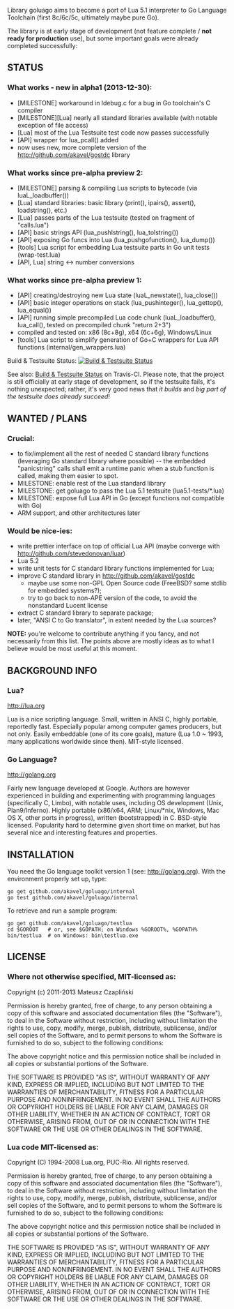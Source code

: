 Library goluago aims to become a port of Lua 5.1 interpreter to Go Language Toolchain
(first 8c/6c/5c, ultimately maybe pure Go).

The library is at early stage of development (not feature complete / **not ready
for production** use), but some important goals were already completed successfully:

STATUS
------

### What works - new in alpha1 (2013-12-30):

  * [MILESTONE] workaround in ldebug.c for a bug in Go toolchain's C compiler
  * [MILESTONE][Lua] nearly all standard libraries available (with notable exception of file access)
  * [Lua] most of the Lua Testsuite test code now passes successfully
  * [API] wrapper for lua_pcall() added
  * now uses new, more complete version of the http://github.com/akavel/gostdc library

### What works since pre-alpha preview 2:

  * [MILESTONE] parsing & compiling Lua scripts to bytecode (via luaL_loadbuffer())
  * [Lua] standard libraries: basic library (print(), ipairs(), assert(), loadstring(), etc.)
  * [Lua] passes parts of the Lua testsuite (tested on fragment of "calls.lua")
  * [API] basic strings API (lua_pushlstring(), lua_tolstring())
  * [API] exposing Go funcs into Lua (lua_pushgofunction(), lua_dump())
  * [tools] Lua script for embedding Lua testsuite parts in Go unit tests (wrap-test.lua)
  * [API, Lua] string <-> number conversions

### What works since pre-alpha preview 1:

  * [API] creating/destroying new Lua state (luaL_newstate(), lua_close())
  * [API] basic integer operations on stack (lua_pushinteger(), lua_gettop(), lua_equal())
  * [API] running simple precompiled Lua code chunk (luaL_loadbuffer(), lua_call(),
    tested on precompiled chunk "return 2+3")
  * compiled and tested on: x86 (8c+8g), x64 (6c+6g), Windows/Linux
  * [tools] Lua script to simplify generation of Go+C wrappers for 
    Lua API functions (internal/gen_wrappers.lua)

Build & Testsuite Status: [![Build & Testsuite Status][2]][1]

See also: [Build & Testsuite Status][1] on Travis-CI.
Please note, that the project is still officially at early stage of development, so if
the testsuite fails, it's nothing unexpected; rather, it's very good news that *it builds*
and *big part of the testsuite does already succeed*!

  [1]: http://travis-ci.org/akavel/goluago
  [2]: https://secure.travis-ci.org/akavel/goluago.png?branch=master

WANTED / PLANS
--------------

### Crucial:

  * to fix/implement all the rest of needed C standard library functions
    (leveraging Go standard library where possible)
    -- the embedded "panicstring" calls shall emit a runtime panic when a stub function is
    called, making them easier to spot.
  * MILESTONE: enable rest of the Lua standard library
  * MILESTONE: get goluago to pass the Lua 5.1 testsuite (lua5.1-tests/*.lua)
  * MILESTONE: expose full Lua API in Go (except functions not compatible with Go)
  * ARM support, and other architectures later

### Would be nice-ies:

  * write prettier interface on top of official Lua API
    (maybe converge with http://github.com/stevedonovan/luar)
  * Lua 5.2
  * write unit tests for C standard library functions implemented for Lua;
  * improve C standard library in http://github.com/akavel/gostdc
    * maybe use some non-GPL Open Source code (FreeBSD? some stdlib for embedded systems?);
    * try to go back to non-APE version of the code, to avoid the nonstandard Lucent license
  * extract C standard library to separate package;
  * later, "ANSI C to Go translator", in extent needed by the Lua sources?

**NOTE:** you're welcome to contribute anything if you fancy, and not necessarily
from this list. The points above are mostly ideas as to what I believe would be 
most useful at this moment.


BACKGROUND INFO
---------------

### Lua?

http://lua.org

Lua is a nice scripting language. Small, written in ANSI C, highly portable,
reportedly fast. Especially popular among computer games producers, but not only.
Easily embeddable (one of its core goals), mature (Lua 1.0 ~ 1993, many applications
worldwide since then). MIT-style licensed.


### Go Language?

http://golang.org

Fairly new language developed at Google. Authors are however experienced in
building and experimenting with programming languages (specifically C, Limbo), with 
notable uses, including OS development (Unix, Plan9/Inferno). Highly portable
(x86/x64, ARM; Linux/*nix, Windows, Mac OS X, other ports in progress), written
(bootstrapped) in C. BSD-style licensed. Popularity hard to determine given short
time on market, but has several nice and interesting features and properties.


INSTALLATION
------------

You need the Go language toolkit version 1 (see: http://golang.org).
With the environment properly set up, type:

    go get github.com/akavel/goluago/internal
    go test github.com/akavel/goluago/internal

To retrieve and run a sample program:

    go get github.com/akavel/goluago/testlua
    cd $GOROOT   # or, see $GOPATH; on Windows %GOROOT%, %GOPATH%
    bin/testlua  # on Windows: bin\testlua.exe


LICENSE
-------


### Where not otherwise specified, MIT-licensed as:


Copyright (c) 2011-2013 Mateusz Czapliński

Permission is hereby granted, free of charge, to any person obtaining a copy
of this software and associated documentation files (the "Software"), to deal
in the Software without restriction, including without limitation the rights
to use, copy, modify, merge, publish, distribute, sublicense, and/or sell
copies of the Software, and to permit persons to whom the Software is
furnished to do so, subject to the following conditions:

The above copyright notice and this permission notice shall be included in
all copies or substantial portions of the Software.

THE SOFTWARE IS PROVIDED "AS IS", WITHOUT WARRANTY OF ANY KIND, EXPRESS OR
IMPLIED, INCLUDING BUT NOT LIMITED TO THE WARRANTIES OF MERCHANTABILITY,
FITNESS FOR A PARTICULAR PURPOSE AND NONINFRINGEMENT. IN NO EVENT SHALL THE
AUTHORS OR COPYRIGHT HOLDERS BE LIABLE FOR ANY CLAIM, DAMAGES OR OTHER
LIABILITY, WHETHER IN AN ACTION OF CONTRACT, TORT OR OTHERWISE, ARISING FROM,
OUT OF OR IN CONNECTION WITH THE SOFTWARE OR THE USE OR OTHER DEALINGS IN
THE SOFTWARE.


### Lua code MIT-licensed as:


Copyright (C) 1994-2008 Lua.org, PUC-Rio.  All rights reserved.

Permission is hereby granted, free of charge, to any person obtaining
a copy of this software and associated documentation files (the
"Software"), to deal in the Software without restriction, including
without limitation the rights to use, copy, modify, merge, publish,
distribute, sublicense, and/or sell copies of the Software, and to
permit persons to whom the Software is furnished to do so, subject to
the following conditions:

The above copyright notice and this permission notice shall be
included in all copies or substantial portions of the Software.

THE SOFTWARE IS PROVIDED "AS IS", WITHOUT WARRANTY OF ANY KIND,
EXPRESS OR IMPLIED, INCLUDING BUT NOT LIMITED TO THE WARRANTIES OF
MERCHANTABILITY, FITNESS FOR A PARTICULAR PURPOSE AND NONINFRINGEMENT.
IN NO EVENT SHALL THE AUTHORS OR COPYRIGHT HOLDERS BE LIABLE FOR ANY
CLAIM, DAMAGES OR OTHER LIABILITY, WHETHER IN AN ACTION OF CONTRACT,
TORT OR OTHERWISE, ARISING FROM, OUT OF OR IN CONNECTION WITH THE
SOFTWARE OR THE USE OR OTHER DEALINGS IN THE SOFTWARE.
